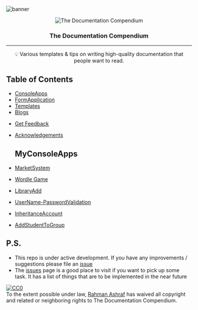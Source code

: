 ![banner](https://github.com/rahmanashraf/PragmatechCsharpProject/blob/main/banner.png)
<p align="center">
 <img src="https://i.imgur.com/rSyq3MW.png" alt="The Documentation Compendium"></a>
</p>

<h3 align="center">The Documentation Compendium</h3>

<div align="center">


</div>

---

<p align = "center">💡 Various templates & tips on writing high-quality documentation that people want to read.</p>


## Table of Contents

- [ConsoleApps](#console)
- [FormApplication](#best_practices)
- [Templates](#templates)
- [Blogs](#art)
<!--   - [Novice Technical Writers](https://www.writethedocs.org/guide/#new-to-caring-about-documentation)
  - [Experienced Technical Writers](https://www.writethedocs.org/guide/#experienced-documentarian)
  - [API Documentation](https://www.writethedocs.org/guide/#api-documentation)
  - [Adding badges](https://github.com/badges/shields/blob/master/README.md#examples)
  - [Tools](https://www.writethedocs.org/guide/#tools-of-the-trade)
- [Technical Writer Programs](#programs)
- [Awesome Technical Writing Sources](#sources) -->
- [Get Feedback](#feedback)
- [Acknowledgements](#acknowledgements)


  ## MyConsoleApps <a name = "console"></a> 

- [MarketSystem](https://github.com/rahmanashraf/PragmatechCsharpProject/tree/main/Lessons/Lesson8%2BBonusTask/ArazMarket)
- [Wordle Game](https://github.com/rahmanashraf/PragmatechCsharpProject/tree/main/Lessons/Lesson9/Wordle)
- [LibraryAdd](https://github.com/rahmanashraf/PragmatechCsharpProject/tree/main/Lessons/Lesson8/BookTask)
- [UserName-PasswordValidation](https://github.com/rahmanashraf/PragmatechCsharpProject/tree/main/Lessons/Lesson6/AccountClass)
- [InheritanceAccount](https://github.com/rahmanashraf/PragmatechCsharpProject/tree/main/Lessons/Lesson11/OOP_Account)
- [AddStudentToGroup](https://github.com/rahmanashraf/PragmatechCsharpProject/tree/main/Lessons/Lesson10/TaskMohtesem)


<!--## Best Practices<a name = "best_practices"></a>

**Things to remember:**

- Keep a lighthearted friendly tone. Treat the reader as someone who doesn't have a lot of knowledge about the topic but is very interested
- Keep things brief
- Use headings frequently. This breaks things up when reading and often it is good for linking to specific information
- Link to other places in the documentation often but only for additional information. Readers should not have to navigate through several pages to find information regarding one specific thing. Just inline the immediately relevant information and link off if they want to know more
- Use as many code snippets, CLI, etc. examples as possible. Show the reader what you mean
- Gently introduce a guide before diving into technical details. This gives context and readers are more likely to stay engaged longer
- It is always good to describe the functionality of the various files in your project
- Always use gender-neutral pronouns. A gender-neutral pronoun is a pronoun which does not associate a gender with the individual who is being discussed. For eg. - using 'they' instead of 'he/she'

**Things you should avoid:**

- Don't assume prior knowledge about the topic. If you want to appeal to a large audience, then you are going to have people with very diverse backgrounds
- Don't use idioms. Write using more formal terms that are well defined. This makes it easier for non-native English speakers and for translations to be written
- Don't clutter explanations with overly detailed examples
- Don't use terms that are offensive to any group. There will never be a good reason to


## Templates <a name = "templates"></a>

- [README](/en/README_TEMPLATES)
- [Pull Request](/en/PULL_REQUEST_TEMPLATE.md)
- [Issues](/en/ISSUE_TEMPLATES)
- [Contributing](/en/CONTRIBUTING.md)
- [Code of Conduct](/en/CODE_OF_CONDUCT.md)
- [Coding Guidelines](/en/CODING_GUIDELINES.md)
- [Codebase Structure](/en/CODEBASE_STRUCTURE.md)
- [Changelog](/en/CHANGELOG.md)
- [TODO](/en/TODO.md)


## The Art of Technical Writing <a name = "art"></a>

Further reading on technical writing topics from [www.writethedocs.org](https://www.writethedocs.org)

- [Novice Technical Writers](https://www.writethedocs.org/guide/#new-to-caring-about-documentation)
- [Experienced Technical Writers](https://www.writethedocs.org/guide/#experienced-documentarian)
- [API Documentation](https://www.writethedocs.org/guide/#api-documentation)
- [Adding badges](https://github.com/badges/shields/blob/master/README.md#examples)
- [Tools](https://www.writethedocs.org/guide/#tools-of-the-trade)


## Technical Writing Programs <a name = "programs"></a>

1. [Google Season of Docs](https://developers.google.com/season-of-docs/)
2. [A List of Open Source Projects with Volunteer Documentation Opportunities](https://www.reddit.com/r/technicalwriting/comments/800a9a/a_list_of_open_source_projects_with_volunteer/)


## Awesome Technical Writing Sources <a name = "sources"></a>

1. [r/technicalwriting](https://www.reddit.com/r/technicalwriting/)
2. [My Tech Writing Process](https://amrutaranade.com/2018/03/07/my-writing-process/) - Amruta Ranade
3. [Developer to Technical Writer](https://www.reddit.com/r/technicalwriting/comments/a1x6c8/) - r/technicalwriting
4. [awesome-github-templates](https://github.com/devspace/awesome-github-templates) - devspace
5. [makeareadme](https://www.makeareadme.com/) - dguo
6. [What nobody tells you about documentation](https://www.divio.com/blog/documentation/) - Daniele Procida
7. [3 Essential Components of Great Documentation](https://dev.to/eli/3-essential-components-of-great-documentation-2cih) - Eli B
8. [Inspiring techies to become great writers](http://cameronshorter.blogspot.com/2019/02/inspiring-techies-to-become-great.html) - Cameron Shorter
9. [Technical Documentation Writing Principles](http://cameronshorter.blogspot.com/2018/06/technical-documentation-writing.html) - Cameron Shorter
10. [Building Our Documentation Site on platformOS — Part 2: Content Production and Layouts](https://www.platformos.com/blog/post/blog/building-our-documentation-site-on-platformos-part-2-content-production-and-layouts) - Diana Lakato
11. [Google Developer Documentation Style Guide](https://developers.google.com/style/) - Google
12. [README Maturity Model](https://github.com/LappleApple/feedmereadmes/blob/master/README-maturity-model.md) - LappleApple
13. [Markdown Style Guide](http://www.cirosantilli.com/markdown-style-guide/) - Ciro Santilli


## Get Feedback <a name = "feedback"></a>

- [feedmereadmes](https://github.com/LappleApple/feedmereadmes) - Free README editing + feedback to make your open-source projects grow. See the README maturity model to help you keep going
- [maintainer.io](https://maintainer.io/) - Free README standardization and feedback if you click on 'Book an audit'


## Acknowledgements <a name = "acknowledgements"></a>

1. [Documenting your projects on GitHub](https://guides.github.com/features/wikis/) - GitHub Guides
2. [documentation-handbook](https://github.com/jamiebuilds/documentation-handbook) - jamiebuilds
3. [Documentation Guide](https://www.writethedocs.org/guide/) - Write the Docs 

 -->
## P.S. <a name = "ps"></a>

- This repo is under active development. If you have any improvements / suggestions please file an [issue](https://github.com/kylelobo/The-Documentation-Compendium/issues/new/choose)
- The [issues](https://github.com/rahmanashraf/PragmatechCsharpProject/issues) page is a good place to visit if you want to pick up some task. It has a list of things that are to be implemented in the near future


<p xmlns:dct="http://purl.org/dc/terms/" xmlns:vcard="http://www.w3.org/2001/vcard-rdf/3.0#">
  <a rel="license"
     href="http://creativecommons.org/publicdomain/zero/1.0/">
    <img src="http://i.creativecommons.org/p/zero/1.0/88x31.png" style="border-style: none;" alt="CC0" />
  </a>
  <br />
  To the extent possible under law,
  <a rel="dct:publisher"
     href="https://github.com/rahmanashraf">
    <span property="dct:title">Rahman Ashraf</span></a>
  has waived all copyright and related or neighboring rights to
  <span property="dct:title">The Documentation Compendium</span>.
</p>
